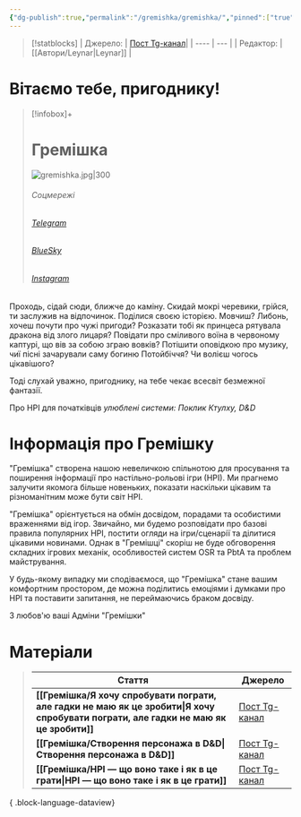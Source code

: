 ```yaml
---
{"dg-publish":true,"permalink":"/gremishka/gremishka/","pinned":["true"]}
---
```


> [!statblocks]
> | Джерело:  | [Пост Tg-канал](https://t.me/gremishkaua)|
> | ---- | --- |
> | Редактор: |  [[Автори/Leynar\|Leynar]] |

# Вітаємо тебе, пригоднику!
> [!infobox]+
> # Гремішка
> ![gremishka.jpg|300](/img/user/_Files/gremishka.jpg)
> ###### Соцмережі
> ###### [Telegram](https://t.me/gremishkaua)
> ###### [BlueSky](https://bsky.app/profile/gremishka.bsky.social)
> ###### [Instagram](https://www.instagram.com/gremyshkaua/)
Проходь, сідай сюди, ближче до каміну. Скидай мокрі черевики, грійся, ти заслужив на відпочинок. Поділися своєю історією. Мовчиш? Либонь, хочеш почути про чужі пригоди? Розказати тобі як принцеса рятувала дракона від злого лицаря? Повідати про сміливого воїна в червоному каптурі, що вів за собою зграю вовків? Потішити оповідкою про музику, чиї пісні зачарували саму богиню Потойбіччя? Чи волієш чогось цікавішого?

Тоді слухай уважно, пригоднику, на тебе чекає всесвіт безмежної фантазії.

Про НРІ для початківців 
_улюблені системи: Поклик Ктулху, D&D_

# Інформація про Гремішку
"Гремішка" створена нашою невеличкою спільнотою для просування та поширення інформації про настільно-рольові ігри (НРІ). Ми прагнемо залучити якомога більше новеньких, показати наскільки цікавим та різноманітним може бути світ НРІ.

"Гремішка" орієнтується на обмін досвідом, порадами та особистими враженнями від ігор. Звичайно, ми будемо розповідати про базові правила популярних НРІ, постити огляди на ігри/сценарії та ділитися цікавими новинами. Однак в "Гремішці" скоріш не буде обговорення складних ігрових механік, особливостей систем OSR та PbtA та проблем майстрування.

У будь-якому випадку ми сподіваємося, що "Гремішка" стане вашим комфортним простором, де можна поділитись емоціями і думками про НРІ та поставити запитання, не переймаючись браком досвіду. 

З любов'ю ваші 
Адміни "Гремішки"

# Матеріали

>  | Стаття                                                                                                                                   | Джерело                                      |
> | ---------------------------------------------------------------------------------------------------------------------------------------- | -------------------------------------------- |
> | **[[Гремішка/Я хочу спробувати пограти, але гадки не маю як це зробити\|Я хочу спробувати пограти, але гадки не маю як це зробити]]** | [Пост Tg-канал](https://t.me/gremishkaua/12) |
> | **[[Гремішка/Створення персонажа в D&D\|Створення персонажа в D&D]]**                                                                 | [Пост Tg-канал](https://t.me/gremishkaua/15) |
> | **[[Гремішка/НРІ — що воно таке і як в це грати\|НРІ — що воно таке і як в це грати]]**                                               | [Пост Tg-канал](https://t.me/gremishkaua/7)  |
> 
{ .block-language-dataview}